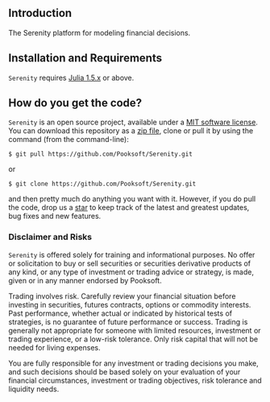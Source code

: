 ## Introduction
The Serenity platform for modeling financial decisions.  

## Installation and Requirements
``Serenity`` requires [Julia 1.5.x](https://julialang.org/downloads/) or above. 

## How do you get the code?
``Serenity`` is an open source project, 
available under a [MIT software license](https://github.com/Pooksoft/PooksoftAssetModelingKit.jl/blob/master/LICENSE).
You can download this repository as a [zip file](https://en.wikipedia.org/wiki/Zip_(file_format)), clone or pull it by using the command (from the command-line):

	$ git pull https://github.com/Pooksoft/Serenity.git

or

	$ git clone https://github.com/Pooksoft/Serenity.git

and then pretty much do anything you want with it. However, if you do pull the code, drop us a 
[star](https://docs.github.com/en/free-pro-team@latest/github/getting-started-with-github/saving-repositories-with-stars) to keep track of the latest and greatest updates, bug fixes and new features.

### Disclaimer and Risks
``Serenity`` is offered solely for training and  informational purposes. No offer or solicitation to buy or sell securities or securities derivative products of any kind, or any type of investment or trading advice or strategy,  is made, given or in any manner endorsed by Pooksoft. 

Trading involves risk. Carefully review your financial situation before investing in securities, futures contracts, options or commodity interests. Past performance, whether actual or indicated by historical tests of strategies, is no guarantee of future performance or success. Trading is generally not appropriate for someone with limited resources, investment or trading experience, or a low-risk tolerance.  Only risk capital that will not be needed for living expenses.

You are fully responsible for any investment or trading decisions you make, and such decisions should be based solely on your evaluation of your financial circumstances, investment or trading objectives, risk tolerance and liquidity needs. 